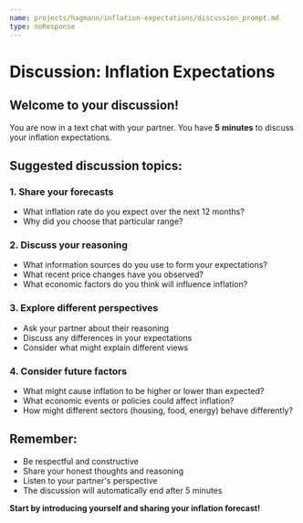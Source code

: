 ```yaml
---
name: projects/hagmann/inflation-expectations/discussion_prompt.md
type: noResponse
---
```

# Discussion: Inflation Expectations

## Welcome to your discussion!

You are now in a text chat with your partner. You have **5 minutes** to discuss your inflation expectations.

## Suggested discussion topics:

### 1. Share your forecasts
- What inflation rate do you expect over the next 12 months?
- Why did you choose that particular range?

### 2. Discuss your reasoning
- What information sources do you use to form your expectations?
- What recent price changes have you observed?
- What economic factors do you think will influence inflation?

### 3. Explore different perspectives
- Ask your partner about their reasoning
- Discuss any differences in your expectations
- Consider what might explain different views

### 4. Consider future factors
- What might cause inflation to be higher or lower than expected?
- What economic events or policies could affect inflation?
- How might different sectors (housing, food, energy) behave differently?

## Remember:
- Be respectful and constructive
- Share your honest thoughts and reasoning
- Listen to your partner's perspective
- The discussion will automatically end after 5 minutes

**Start by introducing yourself and sharing your inflation forecast!** 